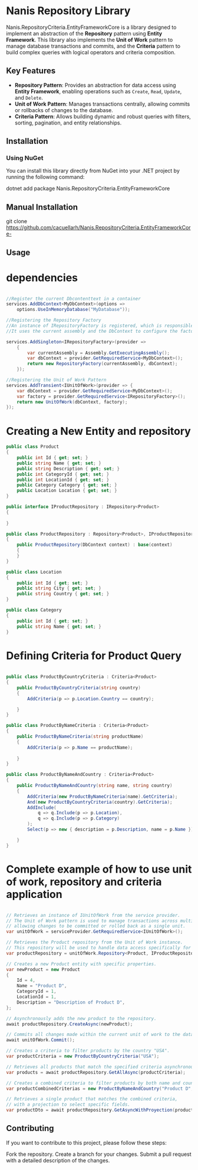 # Nanis Repository Library

Nanis.RepositoryCriteria.EntityFrameworkCore is a library designed to implement an abstraction of the **Repository** pattern using **Entity Framework**. This library also implements the **Unit of Work** pattern to manage database transactions and commits, and the **Criteria** pattern to build complex queries with logical operators and criteria composition.

## Key Features

- **Repository Pattern**: Provides an abstraction for data access using **Entity Framework**, enabling operations such as `Create`, `Read`, `Update`, and `Delete`.
- **Unit of Work Pattern**: Manages transactions centrally, allowing commits or rollbacks of changes to the database.
- **Criteria Pattern**: Allows building dynamic and robust queries with filters, sorting, pagination, and entity relationships.

## Installation

### Using NuGet

You can install this library directly from NuGet into your .NET project by running the following command:

dotnet add package Nanis.RepositoryCriteria.EntityFrameworkCore

## Manual Installation

git clone https://github.com/cacuellarh/Nanis.RepositoryCriteria.EntityFrameworkCore-

## Usage
# dependencies
```csharp

//Register the current Dbcontenttext in a container
services.AddDbContext<MyDbContext>(options =>
	options.UseInMemoryDatabase("MyDatabase"));

//Registering the Repository Factory
//An instance of IRepositoryFactory is registered, which is responsible for creating repositories. 
//It uses the current assembly and the DbContext to configure the factory.

services.AddSingleton<IRepositoryFactory>(provider =>
    {
        var currentAssembly = Assembly.GetExecutingAssembly();
        var dbContext = provider.GetRequiredService<MyDbContext>();
        return new RepositoryFactory(currentAssembly, dbContext);
    });

//Registering the Unit of Work Pattern
services.AddTransient<IUnitOfWork>(provider => {
    var dbContext = provider.GetRequiredService<MyDbContext>();
    var factory = provider.GetRequiredService<IRepositoryFactory>();
    return new UnitOfWork(dbContext, factory);
});

```

# Creating a New Entity and repository
```csharp
public class Product
{
    public int Id { get; set; }
    public string Name { get; set; }
    public string Description { get; set; }
    public int CategoryId { get; set; }
    public int LocationId { get; set; }
    public Category Category { get; set; }
    public Location Location { get; set; }
}

public interface IProductRepository : IRepository<Product>
{ 
    
}

public class ProductRepository : Repository<Product>, IProductRepository
{
    public ProductRepository(DbContext context) : base(context)
    {
    }
}

public class Location
{
    public int Id { get; set; }
    public string City { get; set; }
    public string Country { get; set; }
}

public class Category
{
    public int Id { get; set; }
    public string Name { get; set; }
}
```

# Defining Criteria for Product Query
```csharp
    
public class ProductByCountryCriteria : Criteria<Product>
{
    public ProductByCountryCriteria(string country)
    {
        AddCriteria(p => p.Location.Country == country);

    }
}

public class ProductByNameCriteria : Criteria<Product>
{
    public ProductByNameCriteria(string productName)
    {
        AddCriteria(p => p.Name == productName);
        
    }
}

public class ProductByNameAndCountry : Criteria<Product>
{
    public ProductByNameAndCountry(string name, string country)
    {
        AddCriteria(new ProductByNameCriteria(name).GetCriteria);
        And(new ProductByCountryCriteria(country).GetCriteria);
        AddInclude(
            q => q.Include(p => p.Location),
            q => q.Include(p => p.Category)
        );
        Select(p => new { description = p.Description, name = p.Name });

    }
}
```

# Complete example of how to use unit of work, repository and criteria application
```csharp

// Retrieves an instance of IUnitOfWork from the service provider.
// The Unit of Work pattern is used to manage transactions across multiple operations,
// allowing changes to be committed or rolled back as a single unit.
var unitOfWork = serviceProvider.GetRequiredService<IUnitOfWork>();

// Retrieves the Product repository from the Unit of Work instance.
// This repository will be used to handle data access specifically for Product entities.
var productRepository = unitOfWork.Repository<Product, IProductRepository>();

// Creates a new Product entity with specific properties.
var newProduct = new Product
{
    Id = 4,
    Name = "Product D",
    CategoryId = 1,
    LocationId = 1,
    Description = "Description of Product D",
};

// Asynchronously adds the new product to the repository.
await productRepository.CreateAsync(newProduct);

// Commits all changes made within the current unit of work to the database.
await unitOfWork.Commit();

// Creates a criteria to filter products by the country "USA".
var productCriteria = new ProductByCountryCriteria("USA");

// Retrieves all products that match the specified criteria asynchronously.
var products = await productRepository.GetAllAsync(productCriteria);

// Creates a combined criteria to filter products by both name and country.
var productCombinedCriterias = new ProductByNameAndCountry("Product D", "USA");

// Retrieves a single product that matches the combined criteria,
// with a projection to select specific fields.
var productDto = await productRepository.GetAsyncWithProyection(productCombinedCriterias);

```
## Contributing
If you want to contribute to this project, please follow these steps:

Fork the repository.
Create a branch for your changes.
Submit a pull request with a detailed description of the changes.


